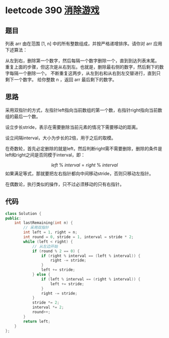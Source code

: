 # leetcode 390   [消除游戏](https://leetcode-cn.com/problems/elimination-game/)

## 题目

列表 arr 由在范围 [1, n] 中的所有整数组成，并按严格递增排序。请你对 arr 应用下述算法：

从左到右，删除第一个数字，然后每隔一个数字删除一个，直到到达列表末尾。
重复上面的步骤，但这次是从右到左。也就是，删除最右侧的数字，然后剩下的数字每隔一个删除一个。
不断重复这两步，从左到右和从右到左交替进行，直到只剩下一个数字。
给你整数 n ，返回 arr 最后剩下的数字。

## 思路

采用双指针的方式，左指针left指向当前数组的第一个数，右指针right指向当前数组的最后一个数。

设立步长stride，表示在需要删除当前元素的情况下需要移动的距离。

设立间隔interval，大小为步长的2倍，用于之后的取模。

在奇数轮，首先必定删除的就是left，然后判断right需不需要删除，删除的条件是left和right之间是否同模于interval，即：

$$
left \ \% \ interval = right \ \% \ interval
$$
如果满足等式，那就要把左右指针都向中间移动stride，否则只移动左指针。

在偶数论，执行类似的操作，只不过必须移动的只有右指针。

## 代码

```c++
class Solution {
public:
    int lastRemaining(int n) {
        // 采用双指针
        int left = 1, right = n;
        int round = 0, stride = 1, interval = stride * 2;
        while (left < right) {
            // 从左边开始
            if (round % 2 == 0) {
                if (right % interval == (left % interval)) {
                    right -= stride;
                }
                left += stride;
            } else {
                if (left % interval == (right % interval)) {
                    left += stride;
                }
                right -= stride;
            }
            stride *= 2;
            interval *= 2;
            round++;
        }
        return left;
    }
};
```



